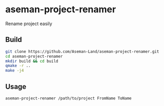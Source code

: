 # aseman-project-renamer
Rename project easily

## Build

```bash
git clone https://github.com/Aseman-Land/aseman-project-renamer.git
cd aseman-project-renamer
mkdir build && cd build
qmake -r ..
make -j4
```

## Usage

```bash
aseman-project-renamer /path/to/project FromName ToName
```

